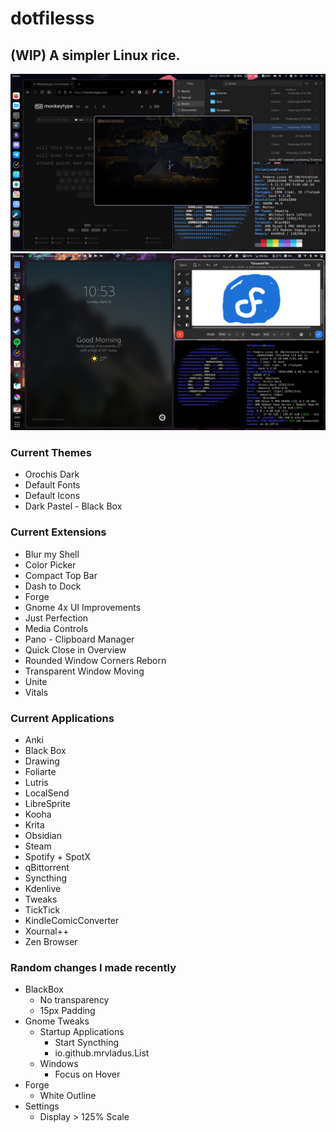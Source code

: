 # dotfilesss
## (WIP) A simpler Linux rice.
![](https://github.com/felipe-juan/dotfilesss/blob/main/Screenshot%20from%202024-10-22%2010-11-36.png)
![](https://github.com/felipe-juan/dotfilesss/blob/main/Screenshot%20From%202025-04-13%2010-53-18.png)

### Current Themes
- Orochis Dark
- Default Fonts
- Default Icons
- Dark Pastel - Black Box

### Current Extensions
- Blur my Shell
- Color Picker
- Compact Top Bar
- Dash to Dock
- Forge
- Gnome 4x UI Improvements
- Just Perfection
- Media Controls
- Pano - Clipboard Manager
- Quick Close in Overview
- Rounded Window Corners Reborn
- Transparent Window Moving
- Unite
- Vitals

### Current Applications
- Anki
- Black Box
- Drawing
- Foliarte
- Lutris
- LocalSend
- LibreSprite
- Kooha
- Krita
- Obsidian
- Steam
- Spotify + SpotX
- qBittorrent
- Syncthing
- Kdenlive
- Tweaks
- TickTick
- KindleComicConverter
- Xournal++
- Zen Browser

### Random changes I made recently
- BlackBox
  - No transparency
  - 15px Padding
- Gnome Tweaks
  - Startup Applications
    - Start Syncthing
    - io.github.mrvladus.List
  - Windows
    - Focus on Hover 
- Forge
  - White Outline
- Settings
  - Display > 125% Scale
